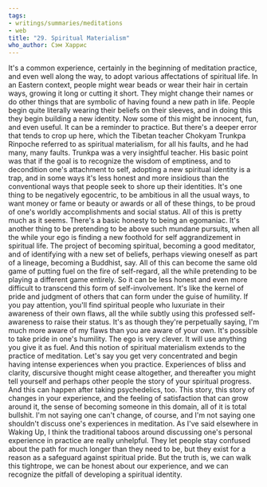 ```yaml
---
tags:
- writings/summaries/meditations
- web
title: "29. Spiritual Materialism"
who_author: Сэм Харрис
---
```


It's a common experience, certainly in the beginning of meditation practice, and even well along the way, to adopt various affectations of spiritual life. In an Eastern context, people might wear beads or wear their hair in certain ways, growing it long or cutting it short. They might change their names or do other things that are symbolic of having found a new path in life. People begin quite literally wearing their beliefs on their sleeves, and in doing this they begin building a new identity. Now some of this might be innocent, fun, and even useful. It can be a reminder to practice. But there's a deeper error that tends to crop up here, which the Tibetan teacher Chokyam Trunkpa Rinpoche referred to as spiritual materialism, for all his faults, and he had many, many faults. Trunkpa was a very insightful teacher. His basic point was that if the goal is to recognize the wisdom of emptiness, and to decondition one's attachment to self, adopting a new spiritual identity is a trap, and in some ways it's less honest and more insidious than the conventional ways that people seek to shore up their identities. It's one thing to be negatively egocentric, to be ambitious in all the usual ways, to want money or fame or beauty or awards or all of these things, to be proud of one's worldly accomplishments and social status. All of this is pretty much as it seems. There's a basic honesty to being an egomaniac. It's another thing to be pretending to be above such mundane pursuits, when all the while your ego is finding a new foothold for self aggrandizement in spiritual life. The project of becoming spiritual, becoming a good meditator, and of identifying with a new set of beliefs, perhaps viewing oneself as part of a lineage, becoming a Buddhist, say. All of this can become the same old game of putting fuel on the fire of self-regard, all the while pretending to be playing a different game entirely. So it can be less honest and even more difficult to transcend this form of self-involvement. It's like the kernel of pride and judgment of others that can form under the guise of humility. If you pay attention, you'll find spiritual people who luxuriate in their awareness of their own flaws, all the while subtly using this professed self-awareness to raise their status. It's as though they're perpetually saying, I'm much more aware of my flaws than you are aware of your own. It's possible to take pride in one's humility. The ego is very clever. It will use anything you give it as fuel. And this notion of spiritual materialism extends to the practice of meditation. Let's say you get very concentrated and begin having intense experiences when you practice. Experiences of bliss and clarity, discursive thought might cease altogether, and thereafter you might tell yourself and perhaps other people the story of your spiritual progress. And this can happen after taking psychedelics, too. This story, this story of changes in your experience, and the feeling of satisfaction that can grow around it, the sense of becoming someone in this domain, all of it is total bullshit. I'm not saying one can't change, of course, and I'm not saying one shouldn't discuss one's experiences in meditation. As I've said elsewhere in Waking Up, I think the traditional taboos around discussing one's personal experience in practice are really unhelpful. They let people stay confused about the path for much longer than they need to be, but they exist for a reason as a safeguard against spiritual pride. But the truth is, we can walk this tightrope, we can be honest about our experience, and we can recognize the pitfall of developing a spiritual identity.